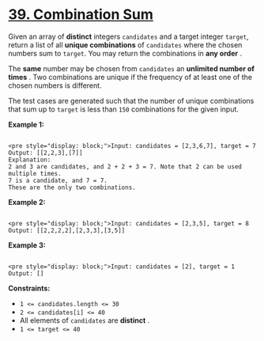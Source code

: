 # [39. Combination Sum](https://leetcode.com/problems/combination-sum/description/)

Given an array of **distinct** integers `candidates` and a target integer `target`, return a list of all **unique combinations** of `candidates` where the chosen numbers sum to `target`. You may return the combinations in **any order** .

The **same** number may be chosen from `candidates` an **unlimited number of times** . Two combinations are unique if the frequency of at least one of the chosen numbers is different.

The test cases are generated such that the number of unique combinations that sum up to `target` is less than `150` combinations for the given input.

**Example 1:**

```

<pre style="display: block;">Input: candidates = [2,3,6,7], target = 7
Output: [[2,2,3],[7]]
Explanation:
2 and 3 are candidates, and 2 + 2 + 3 = 7. Note that 2 can be used multiple times.
7 is a candidate, and 7 = 7.
These are the only two combinations.
```

**Example 2:**

```

<pre style="display: block;">Input: candidates = [2,3,5], target = 8
Output: [[2,2,2,2],[2,3,3],[3,5]]
```

**Example 3:**

```

<pre style="display: block;">Input: candidates = [2], target = 1
Output: []
```

**Constraints:**

-   `1 <= candidates.length <= 30`
-   `2 <= candidates[i] <= 40`
-   All elements of `candidates` are **distinct** .
-   `1 <= target <= 40`
